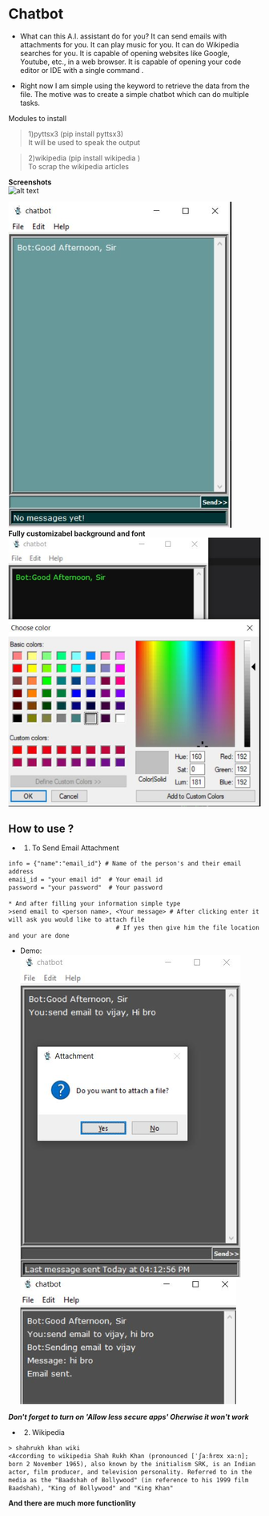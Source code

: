 # Chatbot
* What can this A.I. assistant do for you? It can send emails with attachments for you. It can play music for you. It can do Wikipedia searches for you. It is capable of opening websites like Google, Youtube, etc., in a web browser. It is capable of opening your code editor or IDE with a single command .

* Right now I am simple using the keyword to retrieve the data from the file. The motive was to create a simple chatbot which can do multiple tasks.

Modules to install  
>1)pyttsx3 (pip install pyttsx3)  
It will be used to speak the output  

>2)wikipedia (pip install wikipedia )  
To scrap the wikipedia articles  

**Screenshots**   
![alt text](https://github.com/[VJ-s20]/[chabot]/blob/[master]/Screenshot/full.jpg?raw=true)

![Alt text](/Screenshot/full.jpg?raw=true " ")  
**Fully customizabel background and font**  
![Alt text](/Screenshot/background.jpg?raw=true " ")

## How to use ? 
* 1. To Send Email Attachment  
```
info = {"name":"email_id"} # Name of the person's and their email address
emaii_id = "your email id"  # Your email id
password = "your password"  # Your password

* And after filling your information simple type
>send email to <person name>, <Your message> # After clicking enter it will ask you would like to attach file 
                              # If yes then give him the file location and your are done  
```
* Demo:  
![Alt text](/Screenshot/attchment.jpg?raw=true " ")
![Alt text](/Screenshot/email.jpg?raw=true " ")

***Don't forget to turn on 'Allow less secure apps' Oherwise it won't work***

* 2. Wikipedia 
```
> shahrukh khan wiki 
<According to wikipedia Shah Rukh Khan (pronounced [ˈʃaːɦrʊx xaːn]; born 2 November 1965), also known by the initialism SRK, is an Indian actor, film producer, and television personality. Referred to in the media as the "Baadshah of Bollywood" (in reference to his 1999 film Baadshah), "King of Bollywood" and "King Khan"
```
**And there are much more functionlity** 
